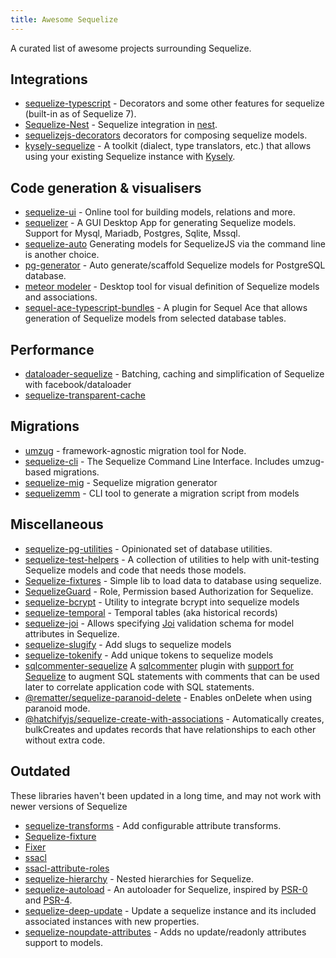 ```yaml
---
title: Awesome Sequelize
---
```


A curated list of awesome projects surrounding Sequelize.

## Integrations

- [sequelize-typescript](https://www.npmjs.com/package/sequelize-typescript) - Decorators and some other features for sequelize (built-in as of Sequelize 7).
- [Sequelize-Nest](https://docs.nestjs.com/recipes/sql-sequelize) - Sequelize integration in [nest](https://github.com/nestjs/nest).
- [sequelizejs-decorators](https://www.npmjs.com/package/sequelizejs-decorators) decorators for composing sequelize models.
- [kysely-sequelize](https://www.npmjs.com/pacakge/kysely-sequelize) - A toolkit (dialect, type translators, etc.) that allows using your existing Sequelize instance with [Kysely](https://www.kysely.dev).

## Code generation & visualisers

- [sequelize-ui](https://github.com/tomjschuster/sequelize-ui) - Online tool for building models, relations and more.
- [sequelizer](https://github.com/andyforever/sequelizer) - A GUI Desktop App for generating Sequelize models. Support for Mysql, Mariadb, Postgres, Sqlite, Mssql.
- [sequelize-auto](https://github.com/sequelize/sequelize-auto) Generating models for SequelizeJS via the command line is another choice.
- [pg-generator](https://pg-generator.com/v4/builtin-templates--nc,d1/sequelize.html) - Auto generate/scaffold Sequelize models for PostgreSQL database.
- [meteor modeler](https://www.datensen.com/) - Desktop tool for visual definition of Sequelize models and associations.
- [sequel-ace-typescript-bundles](https://github.com/binlabs/sequel-ace-typescript-bundles) - A plugin for Sequel Ace that allows generation of Sequelize models from selected database tables.

## Performance

- [dataloader-sequelize](https://www.npmjs.com/package/dataloader-sequelize) - Batching, caching and simplification of Sequelize with facebook/dataloader
- [sequelize-transparent-cache](https://github.com/DanielHreben/sequelize-transparent-cache)

## Migrations

- [umzug](https://github.com/sequelize/umzug) - framework-agnostic migration tool for Node.
- [sequelize-cli](https://github.com/sequelize/cli) - The Sequelize Command Line Interface. Includes umzug-based migrations.
- [sequelize-mig](https://github.com/MRVMV/sequelize-mig) - Sequelize migration generator
- [sequelizemm](https://github.com/hasinoorit/sequelizemm) - CLI tool to generate a migration script from models

## Miscellaneous

- [sequelize-pg-utilities](https://github.com/davesag/sequelize-pg-utilities) - Opinionated set of database utilities.
- [sequelize-test-helpers](https://github.com/davesag/sequelize-test-helpers) - A collection of utilities to help with unit-testing Sequelize models and code that needs those models.
- [Sequelize-fixtures](https://github.com/domasx2/sequelize-fixtures) - Simple lib to load data to database using sequelize.
- [SequelizeGuard](https://github.com/lotivo/sequelize-acl) - Role, Permission based Authorization for Sequelize.
- [sequelize-bcrypt](https://github.com/mattiamalonni/sequelize-bcrypt) - Utility to integrate bcrypt into sequelize models
- [sequelize-temporal](https://github.com/bonaval/sequelize-temporal) - Temporal tables (aka historical records)
- [sequelize-joi](https://github.com/mattiamalonni/sequelize-joi) - Allows specifying [Joi](https://github.com/sideway/joi) validation schema for model attributes in Sequelize.
- [sequelize-slugify](https://www.npmjs.com/package/sequelize-slugify) - Add slugs to sequelize models
- [sequelize-tokenify](https://github.com/pipll/sequelize-tokenify) - Add unique tokens to sequelize models
- [sqlcommenter-sequelize](https://github.com/google/sqlcommenter/tree/master/nodejs/sqlcommenter-nodejs/packages/sqlcommenter-sequelize) A [sqlcommenter](https://google.github.io/sqlcommenter/) plugin with [support for Sequelize](https://google.github.io/sqlcommenter/node/sequelize/) to augment SQL statements with comments that can be used later to correlate application code with SQL statements.
- [@rematter/sequelize-paranoid-delete](https://www.npmjs.com/package/@rematter/sequelize-paranoid-delete) - Enables onDelete when using paranoid mode.
- [@hatchifyjs/sequelize-create-with-associations](https://github.com/bitovi/sequelize-create-with-associations) - Automatically creates, bulkCreates and updates records that have relationships to each other without extra code.

## Outdated

These libraries haven't been updated in a long time, and may not work with newer versions of Sequelize

- [sequelize-transforms](https://www.npmjs.com/package/sequelize-transforms) - Add configurable attribute transforms.
- [Sequelize-fixture](https://github.com/xudejian/sequelize-fixture)
- [Fixer](https://github.com/olalonde/fixer)
- [ssacl](https://github.com/pumpupapp/ssacl)
- [ssacl-attribute-roles](https://github.com/mickhansen/ssacl-attribute-roles)
- [sequelize-hierarchy](https://www.npmjs.com/package/sequelize-hierarchy) - Nested hierarchies for Sequelize.
- [sequelize-autoload](https://github.com/boxsnake-nodejs/sequelize-autoload) - An autoloader for Sequelize, inspired by [PSR-0](https://www.php-fig.org/psr/psr-0/) and [PSR-4](https://www.php-fig.org/psr/psr-4/).
- [sequelize-deep-update](https://www.npmjs.com/package/sequelize-deep-update) - Update a sequelize instance and its included associated instances with new properties.
- [sequelize-noupdate-attributes](https://www.npmjs.com/package/sequelize-noupdate-attributes) - Adds no update/readonly attributes support to models.
